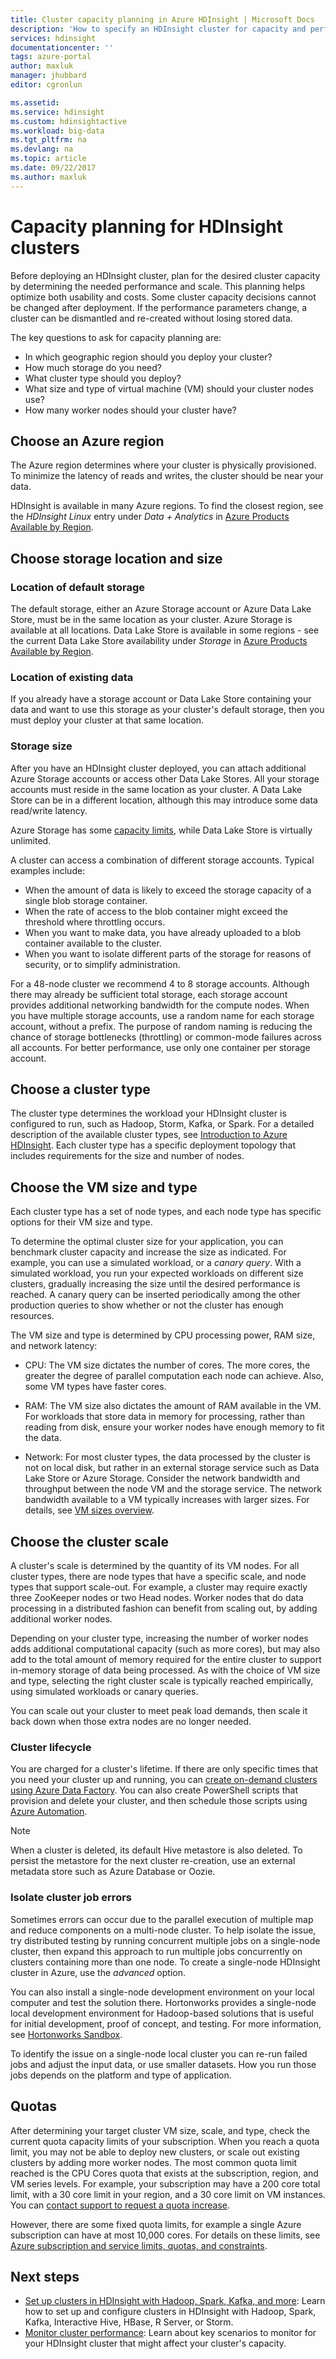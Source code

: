 ```yaml
---
title: Cluster capacity planning in Azure HDInsight | Microsoft Docs
description: 'How to specify an HDInsight cluster for capacity and performance.'
services: hdinsight
documentationcenter: ''
tags: azure-portal
author: maxluk
manager: jhubbard
editor: cgronlun

ms.assetid: 
ms.service: hdinsight
ms.custom: hdinsightactive
ms.workload: big-data
ms.tgt_pltfrm: na
ms.devlang: na
ms.topic: article
ms.date: 09/22/2017
ms.author: maxluk
---
```

# Capacity planning for HDInsight clusters

Before deploying an HDInsight cluster, plan for the desired cluster capacity by determining the needed performance and scale. This planning helps optimize both usability and costs. Some cluster capacity decisions cannot be changed after deployment. If the performance parameters change, a cluster can be dismantled and re-created without losing stored data.

The key questions to ask for capacity planning are:

* In which geographic region should you deploy your cluster?
* How much storage do you need?
* What cluster type should you deploy?
* What size and type of virtual machine (VM) should your cluster nodes use?
* How many worker nodes should your cluster have?

## Choose an Azure region

The Azure region determines where your cluster is physically provisioned. To minimize the latency of reads and writes, the cluster should be near your data.

HDInsight is available in many Azure regions. To find the closest region, see the *HDInsight Linux* entry under *Data + Analytics* in [Azure Products Available by Region](https://azure.microsoft.com/regions/services/).

## Choose storage location and size

### Location of default storage

The default storage, either an Azure Storage account or Azure Data Lake Store, must be in the same location as your cluster. Azure Storage is available at all locations. Data Lake Store is available in some regions - see the current Data Lake Store availability under *Storage* in [Azure Products Available by Region](https://azure.microsoft.com/regions/services/).

### Location of existing data

If you already have a storage account or Data Lake Store containing your data and want to use this storage as your cluster's default storage, then you must deploy your cluster at that same location.

### Storage size

After you have an HDInsight cluster deployed, you can attach additional Azure Storage accounts or access other Data Lake Stores. All your storage accounts must reside in the same location as your cluster. A Data Lake Store can be in a different location, although this may introduce some data read/write latency.

Azure Storage has some [capacity limits](../azure-subscription-service-limits.md#storage-limits), while  Data Lake Store is virtually unlimited.

A cluster can access a combination of different storage accounts. Typical examples include:

* When the amount of data is likely to exceed the storage capacity of a single blob storage
container.
* When the rate of access to the blob container might exceed the threshold where throttling occurs.
* When you want to make data, you have already uploaded to a blob container available to the
cluster.
* When you want to isolate different parts of the storage for reasons of security, or to simplify
administration.

For a 48-node cluster we recommend 4 to 8 storage accounts. Although there may already be sufficient total storage, each storage account provides additional networking bandwidth for the compute nodes. When you have multiple storage accounts, use a random name for each storage account, without a prefix. The purpose of random naming is reducing the chance of storage bottlenecks (throttling) or common-mode failures across all accounts. For better performance, use only one container per storage account.

## Choose a cluster type

The cluster type determines the workload your HDInsight cluster is configured to run, such as Hadoop, Storm, Kafka, or Spark. For a detailed description of the available cluster types, see [Introduction to Azure HDInsight](hadoop/apache-hadoop-introduction.md#cluster-types-in-hdinsight). Each cluster type has a specific deployment topology that includes requirements for the size and number of nodes.

## Choose the VM size and type

Each cluster type has a set of node types, and each node type has specific options for their VM size and type.

To determine the optimal cluster size for your application, you can benchmark cluster capacity and increase the size as indicated. For example, you can use a simulated workload, or a *canary query*. With a simulated workload, you run your expected workloads on different size clusters, gradually increasing the size until the desired performance is reached. A canary query can be inserted periodically among the other production queries to show whether or not the cluster has enough resources.

The VM size and type is determined by CPU processing power, RAM size, and network latency:

* CPU: The VM size dictates the number of cores. The more cores, the greater the degree of parallel computation each node can achieve. Also, some VM types have faster cores.

* RAM: The VM size also dictates the amount of RAM available in the VM. For workloads that store data in memory for processing, rather than reading from disk, ensure your worker nodes have enough memory to fit the data.

* Network: For most cluster types, the data processed by the cluster is not on local disk, but rather in an external storage service such as Data Lake Store or Azure Storage. Consider the network bandwidth and throughput between the node VM and the storage service. The network bandwidth available to a VM typically increases with larger sizes. For details, see [VM sizes overview](https://docs.microsoft.com/azure/virtual-machines/linux/sizes).

## Choose the cluster scale

A cluster's scale is determined by the quantity of its VM nodes. For all cluster types, there are node types that have a specific scale, and node types that support scale-out. For example, a cluster may  require exactly three ZooKeeper nodes or two Head nodes. Worker nodes that do data processing in a distributed fashion can benefit from scaling out, by adding additional worker nodes.

Depending on your cluster type, increasing the number of worker nodes adds additional computational capacity (such as more cores), but may also add to the total amount of memory required for the entire cluster to support in-memory storage of data being processed. As with the choice of VM size and type, selecting the right cluster scale is typically reached empirically, using simulated workloads or canary queries.

You can scale out your cluster to meet peak load demands, then scale it back down when those extra nodes are no longer needed.
<!-- - see [Scaling - best practices](hdinsight-scaling-best-practices.md). -->

### Cluster lifecycle

You are charged for a cluster's lifetime. If there are only specific times that you need your cluster up and running, you can [create on-demand clusters using Azure Data Factory](hdinsight-hadoop-create-linux-clusters-adf.md). You can also create PowerShell scripts that provision and delete your cluster, and then schedule those scripts using [Azure Automation](https://azure.microsoft.com/services/automation/).

> [!NOTE]
> When a cluster is deleted, its default Hive metastore is also deleted. To persist the metastore for the next cluster re-creation, use an external metadata store such as Azure Database or Oozie.
<!-- see [Using external metadata stores](hdinsight-using-external-metadata-stores.md). -->

### Isolate cluster job errors

Sometimes errors can occur due to the parallel execution of multiple map and reduce components on a multi-node cluster. To help isolate the issue, try distributed testing by running concurrent multiple jobs on a single-node cluster, then expand this approach to run multiple jobs concurrently on clusters containing more than one node. To create a single-node HDInsight cluster in Azure, use the *advanced* option.

You can also install a single-node development environment on your local computer and test the solution there. Hortonworks provides a single-node local development environment for Hadoop-based solutions that is useful for initial development, proof of concept, and testing. For more information, see [Hortonworks Sandbox](http://hortonworks.com/products/hortonworks-sandbox/).

To identify the issue on a single-node local cluster you can re-run failed jobs and adjust the input data, or use smaller datasets. How you run those jobs depends on the platform and type of application.

## Quotas

After determining your target cluster VM size, scale, and type, check the current quota capacity limits of your subscription. When you reach a quota limit, you may not be able to deploy new clusters, or scale out existing clusters by adding more worker nodes. The most common quota limit reached is the CPU Cores quota that exists at the subscription, region, and VM series levels. For example, your subscription may have a 200 core total limit, with a 30 core limit in your region, and a 30 core limit on VM instances. You can [contact support to request a quota increase](https://docs.microsoft.com/azure/azure-supportability/resource-manager-core-quotas-request).

However, there are some fixed quota limits, for example a single Azure subscription can have at most 10,000 cores. For details on these limits, see [Azure subscription and service limits, quotas, and constraints](https://docs.microsoft.com/azure/azure-subscription-service-limits#limits-and-the-azure-resource-manager).

## Next steps

* [Set up clusters in HDInsight with Hadoop, Spark, Kafka, and more](hdinsight-hadoop-provision-linux-clusters.md): Learn how to set up and configure clusters in HDInsight with Hadoop, Spark, Kafka, Interactive Hive, HBase, R Server, or Storm.
* [Monitor cluster performance](hdinsight-key-scenarios-to-monitor.md): Learn about key scenarios to monitor for your HDInsight cluster that might affect your cluster's capacity.
